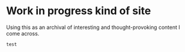 # Work in progress kind of site

Using this as an archival of interesting and thought-provoking content I come across.

```test```
